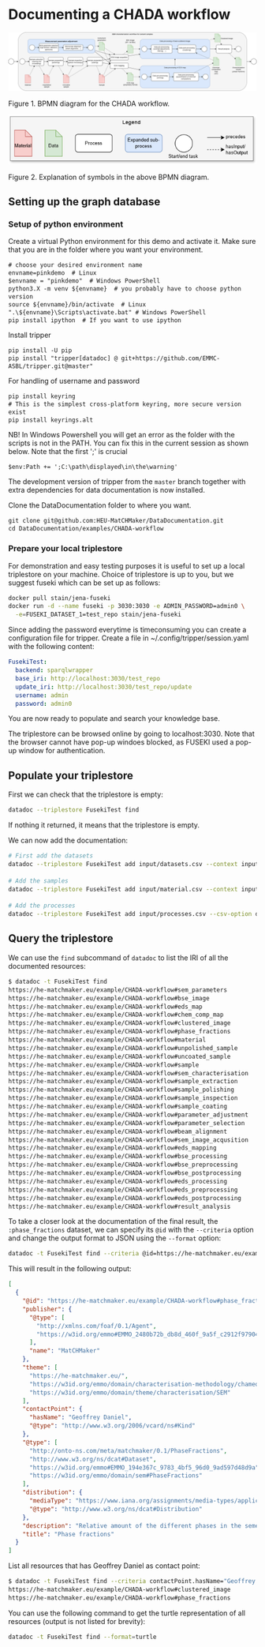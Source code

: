 # Documenting a CHADA workflow


![CHADA workflow](figs/SEM-CHADA-bpmn.png)

Figure 1. BPMN diagram for the CHADA workflow.


![CHADA workflow](figs/SEM-CHADA-bpmn-legend.png)

Figure 2. Explanation of symbols in the above BPMN diagram.


## Setting up the graph database

### Setup of python environment

Create a virtual Python environment for this demo and activate it.
Make sure that you are in the folder where you want your environment.

    # choose your desired environment name
    envname=pinkdemo  # Linux
    $envname = "pinkdemo"  # Windows PowerShell
    python3.X -m venv ${envname}  # you probably have to choose python version
    source ${envname}/bin/activate  # Linux
    ".\${envname}\Scripts\activate.bat" # Windows PowerShell
    pip install ipython  # If you want to use ipython

Install tripper

    pip install -U pip
    pip install "tripper[datadoc] @ git+https://github.com/EMMC-ASBL/tripper.git@master"

For handling of username and password

    pip install keyring
    # This is the simplest cross-platform keyring, more secure version exist
    pip install keyrings.alt

NB! In Windows Powershell you will get an error as the folder with the
scripts is not in the PATH.  You can fix this in the current session
as shown below.  Note that the first ';' is crucial

    $env:Path += ';C:\path\displayed\in\the\warning'

The development version of tripper from the `master` branch together
with extra dependencies for data documentation is now installed.

Clone the DataDocumentation folder to where you want.

    git clone git@github.com:HEU-MatCHMaker/DataDocumentation.git
    cd DataDocumentation/examples/CHADA-workflow


### Prepare your local triplestore

For demonstration and easy testing purposes it is useful to set up a
local triplestore on your machine.  Choice of triplestore is up to
you, but we suggest fuseki which can be set up as follows:

```bash
docker pull stain/jena-fuseki
docker run -d --name fuseki -p 3030:3030 -e ADMIN_PASSWORD=admin0 \
  -e=FUSEKI_DATASET_1=test_repo stain/jena-fuseki
```

Since adding the password everytime is timeconsuming you can create a
configuration file for tripper.
Create a file in ~/.config/tripper/session.yaml with the following content:

```yaml
FusekiTest:
  backend: sparqlwrapper
  base_iri: http://localhost:3030/test_repo
  update_iri: http://localhost:3030/test_repo/update
  username: admin
  password: admin0
```

You are now ready to populate and search your knowledge base.

The triplestore can be browsed online by going to localhost:3030.
Note that the browser cannot have pop-up windoes
blocked, as FUSEKI used a pop-up window for authentication.

## Populate your triplestore

First we can check that the triplestore is empty:

```bash
datadoc --triplestore FusekiTest find
```

If nothing it returned, it means that the triplestore is empty.

We can now add the documentation:

```bash
# First add the datasets
datadoc --triplestore FusekiTest add input/datasets.csv --context input/matchmaker_context.json --dump ts.ttl

# Add the samples
datadoc --triplestore FusekiTest add input/material.csv --context input/matchmaker_context.json

# Add the processes
datadoc --triplestore FusekiTest add input/processes.csv --csv-option delimiter=, --context input/matchmaker_context.json
```


## Query the triplestore

We can use the `find` subcommand of `datadoc` to list the IRI of all the documented resources:

```bash
$ datadoc -t FusekiTest find
https://he-matchmaker.eu/example/CHADA-workflow#sem_parameters
https://he-matchmaker.eu/example/CHADA-workflow#bse_image
https://he-matchmaker.eu/example/CHADA-workflow#eds_map
https://he-matchmaker.eu/example/CHADA-workflow#chem_comp_map
https://he-matchmaker.eu/example/CHADA-workflow#clustered_image
https://he-matchmaker.eu/example/CHADA-workflow#phase_fractions
https://he-matchmaker.eu/example/CHADA-workflow#material
https://he-matchmaker.eu/example/CHADA-workflow#unpolished_sample
https://he-matchmaker.eu/example/CHADA-workflow#uncoated_sample
https://he-matchmaker.eu/example/CHADA-workflow#sample
https://he-matchmaker.eu/example/CHADA-workflow#sem_characterisation
https://he-matchmaker.eu/example/CHADA-workflow#sample_extraction
https://he-matchmaker.eu/example/CHADA-workflow#sample_polishing
https://he-matchmaker.eu/example/CHADA-workflow#sample_inspection
https://he-matchmaker.eu/example/CHADA-workflow#sample_coating
https://he-matchmaker.eu/example/CHADA-workflow#parameter_adjustment
https://he-matchmaker.eu/example/CHADA-workflow#parameter_selection
https://he-matchmaker.eu/example/CHADA-workflow#beam_alignment
https://he-matchmaker.eu/example/CHADA-workflow#sem_image_acqusition
https://he-matchmaker.eu/example/CHADA-workflow#eds_mapping
https://he-matchmaker.eu/example/CHADA-workflow#bse_processing
https://he-matchmaker.eu/example/CHADA-workflow#bse_preprocessing
https://he-matchmaker.eu/example/CHADA-workflow#bse_postprocessing
https://he-matchmaker.eu/example/CHADA-workflow#eds_processing
https://he-matchmaker.eu/example/CHADA-workflow#eds_preprocessing
https://he-matchmaker.eu/example/CHADA-workflow#eds_postprocessing
https://he-matchmaker.eu/example/CHADA-workflow#result_analysis
```

To take a closer look at the documentation of the final result, the `:phase_fractions` dataset, we can specify its `@id` with the `--criteria` option and change the output format to JSON using the `--format` option:

```bash
datadoc -t FusekiTest find --criteria @id=https://he-matchmaker.eu/example/CHADA-workflow#phase_fractions --format json
```

This will result in the following output:

```json
[
  {
    "@id": "https://he-matchmaker.eu/example/CHADA-workflow#phase_fractions",
    "publisher": {
      "@type": [
        "http://xmlns.com/foaf/0.1/Agent",
        "https://w3id.org/emmo#EMMO_2480b72b_db8d_460f_9a5f_c2912f979046"
      ],
      "name": "MatCHMaker"
    },
    "theme": [
      "https://he-matchmaker.eu/",
      "https://w3id.org/emmo/domain/characterisation-methodology/chameo#ScanningElectronMicroscopy",
      "https://w3id.org/emmo/domain/theme/characterisation/SEM"
    ],
    "contactPoint": {
      "hasName": "Geoffrey Daniel",
      "@type": "http://www.w3.org/2006/vcard/ns#Kind"
    },
    "@type": [
      "http://onto-ns.com/meta/matchmaker/0.1/PhaseFractions",
      "http://www.w3.org/ns/dcat#Dataset",
      "https://w3id.org/emmo#EMMO_194e367c_9783_4bf5_96d0_9ad597d48d9a",
      "https://w3id.org/emmo/domain/sem#PhaseFractions"
    ],
    "distribution": {
      "mediaType": "https://www.iana.org/assignments/media-types/application/vnd.ms-excel",
      "@type": "http://www.w3.org/ns/dcat#Distribution"
    },
    "description": "Relative amount of the different phases in the sement",
    "title": "Phase fractions"
  }
]
```

List all resources that has Geoffrey Daniel as contact point:

```bash
$ datadoc -t FusekiTest find --criteria contactPoint.hasName="Geoffrey Daniel"
https://he-matchmaker.eu/example/CHADA-workflow#clustered_image
https://he-matchmaker.eu/example/CHADA-workflow#phase_fractions
```

You can use the following command to get the turtle representation of all resources (output is not listed for brevity):

```bash
datadoc -t FusekiTest find --format=turtle
```
